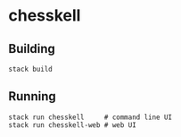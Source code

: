 # chesskell

## Building

```
stack build
```

## Running

```
stack run chesskell     # command line UI
stack run chesskell-web # web UI
```
